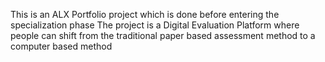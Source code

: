 This is an ALX Portfolio project which is done before entering the specialization phase
The project is a Digital Evaluation Platform where people can shift from the traditional paper based assessment method to a computer based method
